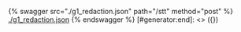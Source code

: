 [#generator:start]: <> ({ "template": "openapi" })
{% swagger src="./g1_redaction.json" path="/stt" method="post" %}
[./g1_redaction.json](./g1_redaction.json)
{% endswagger %}
[#generator:end]: <> ({})